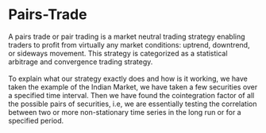 # Pairs-Trade
A pairs trade or pair trading is a market neutral trading strategy enabling traders to profit from virtually any market conditions: uptrend, downtrend, or sideways movement. This strategy is categorized as a statistical arbitrage and convergence trading strategy.<br>
<br>
To explain what our strategy exactly does and how is it working, we have taken the example of the Indian Market, we have taken a few securities over a specified time interval. Then we have found the cointegration factor of all the possible pairs of securities, i.e, we are essentially testing the correlation between two or more non-stationary time series in the long run or for a specified period.

